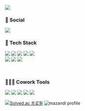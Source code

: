 <img src="https://capsule-render.vercel.app/api?type=rect&color=auto&height=200&section=header&text=Yerin%20Pyeon&fontSize=90&animation=fadeIn" />
</br>
<h3>🔎 Social</h3>
<a href="https://yerinpy73.tistory.com/"><img src="https://img.shields.io/badge/Tech%20Blog-F5F5F0?style=flat-square&logo=Tistory&logoColor=black&link=https://yerinpy73.tistory.com/"/></a>
</br>

<h3>🔧 Tech Stack</h3>
<p>
<img src="https://img.shields.io/badge/Java-007396?style=flat-square&logo=Java&logoColor=white"/></a>
<img src="https://img.shields.io/badge/Spring-6DB33F?style=flat-square&logo=Spring&logoColor=white"/></a>
<img src="https://img.shields.io/badge/SpringBoot-6DB33F?style=flat-square&logo=SpringBoot&logoColor=white"/></a>
<img src="https://img.shields.io/badge/MariaDB-003545?style=flat-square&logo=MariaDB&logoColor=white"/>
<img src="https://img.shields.io/badge/Mysql-E6B91E?style=flat-square&logo=MySql&logoColor=white"/></br>
<img src="https://img.shields.io/badge/AWS-232F3E?style=flat-square&logo=AmazonAWS&logoColor=white"/></a>
<img src="https://img.shields.io/badge/Docker-2496ED?style=flat-square&logo=Docker&logoColor=white"/></a>
<img src="https://img.shields.io/badge/Jenkins-D24939?style=flat-square&logo=Jenkins&logoColor=white"/></a>
</p>
</br>

<h3>👨‍👩‍👧 Cowork Tools</h3>
<p>
<img src="https://img.shields.io/badge/GitHub-181717?style=flat-square&logo=GitHub&logoColor=white"/></a>
<img src="https://img.shields.io/badge/GitLab-FC6D26?style=flat-square&logo=GitLab&logoColor=white"/></a>
<img src="https://img.shields.io/badge/Jira-0052CC?style=flat-square&logo=Jira Software&logoColor=white"/></a>
<img src="https://img.shields.io/badge/Notion-F5F5F0?style=flat-square&logo=Notion&logoColor=000000"/></a>
<img src="https://img.shields.io/badge/Mattermost-0058CC?style=flat-square&logo=Mattermost&logoColor=white"/></a>
</p>

[![Solved.ac 프로필](http://mazassumnida.wtf/api/v2/generate_badge?boj=dpfls3433)](https://solved.ac/dpfls3433)
![mazandi profile](http://mazandi.herokuapp.com/api?handle=dpfls3433&theme=warm)
